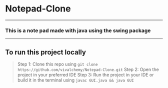# Notepad-Clone
---
### This is a note pad made with java using the swing package
---
## To run this project locally
> Step 1:
Clone this repo using `git clone https://github.com/vivalchemy/Notepad-Clone.git`
>Step 2:
Open the project in your preferred IDE
> Step 3:
Run the project in your IDE or build it in the terminal using
`javac GUI.java && java GUI` 
